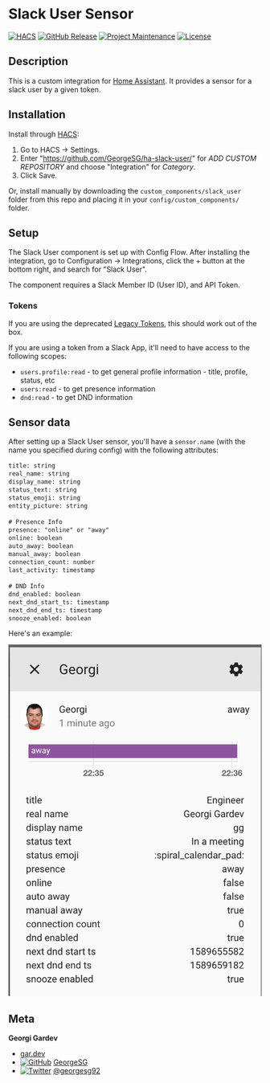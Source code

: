 # Slack User Sensor

[![HACS][hacs-shield]][hacs-link]
[![GitHub Release][releases-shield]][releases-link]
[![Project Maintenance][maintenance-shield]][maintenance-link]
[![License][license-shield]][license-link]

## Description

This is a custom integration for [Home Assistant](https://www.home-assistant.io/). It provides a sensor for a slack user
by a given token.

## Installation

Install through [HACS](https://hacs.xyz/):

1. Go to HACS -> Settings.
1. Enter "https://github.com/GeorgeSG/ha-slack-user/" for _ADD CUSTOM REPOSITORY_ and choose "Integration" for _Category_.
1. Click Save.

Or, install manually by downloading the `custom_components/slack_user` folder from this repo and placing it in your `config/custom_components/` folder.

## Setup

The Slack User component is set up with Config Flow. After installing the integration, go to Configuration -> Integrations, click
the + button at the bottom right, and search for "Slack User".

The component requires a Slack Member ID (User ID), and API Token.

### Tokens

If you are using the deprecated [Legacy Tokens](https://api.slack.com/legacy/custom-integrations/legacy-tokens), this should work out of the box.

If you are using a token from a Slack App, it'll need to have access to the following scopes:

- `users.profile:read` - to get general profile information - title, profile, status, etc
- `users:read` - to get presence information
- `dnd:read` - to get DND information

## Sensor data

After setting up a Slack User sensor, you'll have a `sensor.name` (with the name you specified during config) with the following attributes:

```
title: string
real_name: string
display_name: string
status_text: string
status_emoji: string
entity_picture: string

# Presence Info
presence: "online" or "away"
online: boolean
auto_away: boolean
manual_away: boolean
connection_count: number
last_activity: timestamp

# DND Info
dnd_enabled: boolean
next_dnd_start_ts: timestamp
next_dnd_end_ts: timestamp
snooze_enabled: boolean
```

Here's an example:

![Example sensor](https://raw.githubusercontent.com/GeorgeSG/ha-slack-user/master/examples/example.png)

## Meta

**Georgi Gardev**

- [gar.dev](https://gar.dev)
- [![GitHub][github-icon]][github-link] [GeorgeSG][github-link]
- [![Twitter][twitter-icon]][twitter-link] [@georgesg92][twitter-link]

[hacs-shield]: https://img.shields.io/badge/HACS-Custom-orange.svg
[hacs-link]: https://github.com/custom-components/hacs
[releases-shield]: https://img.shields.io/github/release/GeorgeSG/ha-slack-user.svg
[releases-link]: https://github.com/GeorgeSG/ha-slack-user/releases
[maintenance-shield]: https://img.shields.io/maintenance/yes/2020.svg
[maintenance-link]: https://github.com/GeorgeSG/ha-slack-user
[license-shield]: https://img.shields.io/github/license/GeorgeSG/ha-slack-user?color=brightgreen
[license-link]: https://github.com/GeorgeSG/ha-slack-user/blob/master/LICENSE
[github-icon]: http://i.imgur.com/9I6NRUm.png
[github-link]: https://github.com/GeorgeSG/
[twitter-icon]: http://i.imgur.com/wWzX9uB.png
[twitter-link]: https://twitter.com/georgesg92
